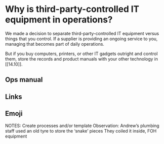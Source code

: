 # Why is third-party-controlled IT equipment in operations?

We made a decision to separate third-party-controlled IT equipment versus things that you control. If a supplier is providing an ongoing service to you, managing that becomes part of daily operations.

But if you buy computers, printers, or other IT gadgets outright and control them, store the records and product manuals with your other technology in [[14.10]].

## Ops manual

## Links

## Emoji

NOTES:
Create processes and/or template
Observation: Andrew’s plumbing staff used an old tyre to store the ‘snake’ pieces They coiled it inside, FOH equipment

